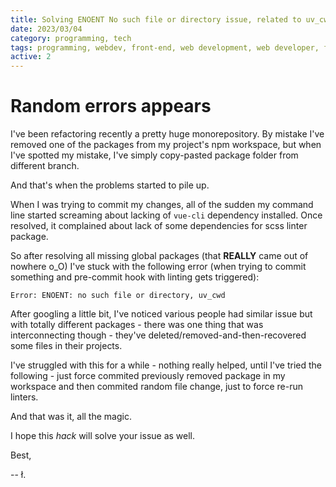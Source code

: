 ```yaml
---
title: Solving ENOENT No such file or directory issue, related to uv_cwd
date: 2023/03/04
category: programming, tech
tags: programming, webdev, front-end, web development, web developer, front-end developer, front-end development, javascript, js, command line, cmd, bash, node.js, node, nodejs, npm, monorepo
active: 2
---
```


# Random errors appears

I've been refactoring recently a pretty huge monorepository. By mistake I've removed one of the packages from my project's npm workspace, but when I've spotted my mistake, I've simply copy-pasted package folder from different branch. 

And that's when the problems started to pile up.

When I was trying to commit my changes, all of the sudden my command line started screaming about lacking of `vue-cli` dependency installed. Once resolved, it complained about lack of some dependencies for scss linter package. 

So after resolving all missing global packages (that **REALLY** came out of nowhere o_O) I've stuck with the following error (when trying to commit something and pre-commit hook with linting gets triggered):

```
Error: ENOENT: no such file or directory, uv_cwd
```

After googling a little bit, I've noticed various people had similar issue but with totally different packages - there was one thing that was interconnecting though - they've deleted/removed-and-then-recovered some files in their projects.

I've struggled with this for a while - nothing really helped, until I've tried the following - just force commited previously removed package in my workspace and then commited random file change, just to force re-run linters.

And that was it, all the magic.

I hope this *hack* will solve your issue as well.

Best,

-- ł.
